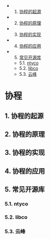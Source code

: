 <!-- vscode-markdown-toc -->
* 1. [协程的起源](#)
* 2. [协程的原理](#-1)
* 3. [协程的实现](#-1)
* 4. [协程的应用](#-1)
* 5. [常见开源库](#-1)
	* 5.1. [ntyco](#ntyco)
	* 5.2. [libco](#libco)
	* 5.3. [云峰](#-1)

<!-- vscode-markdown-toc-config
	numbering=true
	autoSave=true
	/vscode-markdown-toc-config -->
<!-- /vscode-markdown-toc -->
# 协程
##  1. <a name=''></a>协程的起源
##  2. <a name='-1'></a>协程的原理
##  3. <a name='-1'></a>协程的实现
##  4. <a name='-1'></a>协程的应用
##  5. <a name='-1'></a>常见开源库
###  5.1. <a name='ntyco'></a>ntyco
###  5.2. <a name='libco'></a>libco
###  5.3. <a name='-1'></a>云峰